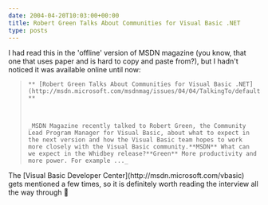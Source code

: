 ```yaml
---
date: 2004-04-20T10:03:00+00:00
title: Robert Green Talks About Communities for Visual Basic .NET
type: posts
---
```

I had read this in the 'offline' version of MSDN magazine (you know, that one that uses paper and is hard to copy and paste from?), but I hadn't noticed it was available online until now:

<blockquote dir="ltr" style="MARGIN-RIGHT: 0px">

    ** [Robert Green Talks About Communities for Visual Basic .NET](http://msdn.microsoft.com/msdnmag/issues/04/04/TalkingTo/default.aspx) **



    _MSDN Magazine recently talked to Robert Green, the Community Lead Program Manager for Visual Basic, about what to expect in the next version and how the Visual Basic team hopes to work more closely with the Visual Basic community.**MSDN** What can we expect in the Whidbey release?**Green** More productivity and more power. For example ..._

</blockquote>

<p dir="ltr">
  The [Visual Basic Developer Center](http://msdn.microsoft.com/vbasic) gets mentioned a few times, so it is definitely worth reading the interview all the way through 🙂
